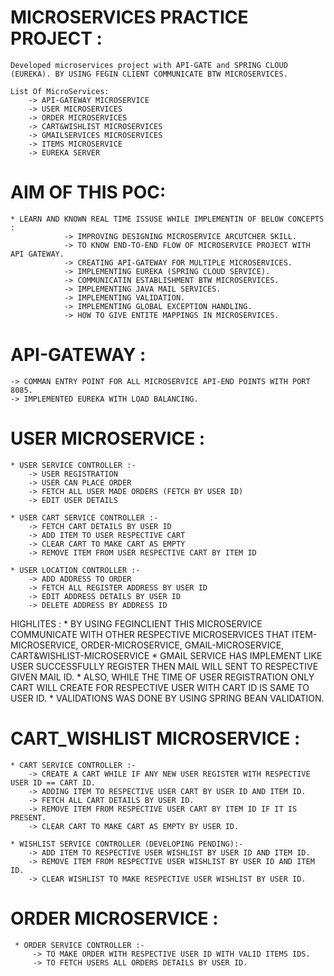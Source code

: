 # MICROSERVICES PRACTICE PROJECT :
    Developed microservices project with API-GATE and SPRING CLOUD (EUREKA). BY USING FEGIN CLIENT COMMUNICATE BTW MICROSERVICES.

    List Of MicroServices:
        -> API-GATEWAY MICROSERVICE
        -> USER MICROSERVICES
        -> ORDER MICROSERVICES
        -> CART&WISHLIST MICROSERVICES
        -> GMAILSERVICES MICROSERVICES
        -> ITEMS MICROSERVICE
        -> EUREKA SERVER 


# AIM OF THIS POC:
    * LEARN AND KNOWN REAL TIME ISSUSE WHILE IMPLEMENTIN OF BELOW CONCEPTS :
                -> IMPROVING DESIGNING MICROSERVICE ARCUTCHER SKILL.
                -> TO KNOW END-TO-END FLOW OF MICROSERVICE PROJECT WITH API GATEWAY.
                -> CREATING API-GATEWAY FOR MULTIPLE MICROSERVICES.
                -> IMPLEMENTING EUREKA (SPRING CLOUD SERVICE).
                -> COMMUNICATIN ESTABLISHMENT BTW MICROSERVICES.
                -> IMPLEMENTING JAVA MAIL SERVICES.
                -> IMPLEMENTING VALIDATION.
                -> IMPLEMENTING GLOBAL EXCEPTION HANDLING.
                -> HOW TO GIVE ENTITE MAPPINGS IN MICROSERVICES.



# API-GATEWAY :
    -> COMMAN ENTRY POINT FOR ALL MICROSERVICE API-END POINTS WITH PORT 8085.
    -> IMPLEMENTED EUREKA WITH LOAD BALANCING.


# USER MICROSERVICE :
    * USER SERVICE CONTROLLER :-
        -> USER REGISTRATION
        -> USER CAN PLACE ORDER 
        -> FETCH ALL USER MADE ORDERS (FETCH BY USER ID)
        -> EDIT USER DETAILS

    * USER CART SERVICE CONTROLLER :-
        -> FETCH CART DETAILS BY USER ID
        -> ADD ITEM TO USER RESPECTIVE CART
        -> CLEAR CART TO MAKE CART AS EMPTY
        -> REMOVE ITEM FROM USER RESPECTIVE CART BY ITEM ID

    * USER LOCATION CONTROLLER :-
        -> ADD ADDRESS TO ORDER
        -> FETCH ALL REGISTER ADDRESS BY USER ID
        -> EDIT ADDRESS DETAILS BY USER ID
        -> DELETE ADDRESS BY ADDRESS ID

HIGHLITES : 
            * BY USING FEGINCLIENT THIS MICROSERVICE COMMUNICATE WITH OTHER RESPECTIVE MICROSERVICES THAT ITEM-MICROSERVICE, ORDER-MICROSERVICE, GMAIL-MICROSERVICE,         
                CART&WISHLIST-MICROSERVICE
            * GMAIL SERVICE HAS IMPLEMENT LIKE USER SUCCESSFULLY REGISTER THEN MAIL WILL SENT TO RESPECTIVE GIVEN MAIL ID.
            * ALSO, WHILE THE TIME OF USER REGISTRATION ONLY CART WILL CREATE FOR RESPECTIVE USER WITH CART ID IS SAME TO USER ID.
            * VALIDATIONS WAS DONE BY USING SPRING BEAN VALIDATION.



# CART_WISHLIST MICROSERVICE :

    * CART SERVICE CONTROLLER :-
        -> CREATE A CART WHILE IF ANY NEW USER REGISTER WITH RESPECTIVE USER ID == CART ID.
        -> ADDING ITEM TO RESPECTIVE USER CART BY USER ID AND ITEM ID.
        -> FETCH ALL CART DETAILS BY USER ID.
        -> REMOVE ITEM FROM RESPECTIVE USER CART BY ITEM ID IF IT IS PRESENT.
        -> CLEAR CART TO MAKE CART AS EMPTY BY USER ID.
        
    * WISHLIST SERVICE CONTROLLER (DEVELOPING PENDING):-
        -> ADD ITEM TO RESPECTIVE USER WISHLIST BY USER ID AND ITEM ID.
        -> REMOVE ITEM FROM RESPECTIVE USER WISHLIST BY USER ID AND ITEM ID.
        -> CLEAR WISHLIST TO MAKE RESPECTIVE USER WISHLIST BY USER ID.



# ORDER MICROSERVICE : 

     * ORDER SERVICE CONTROLLER :-
         -> TO MAKE ORDER WITH RESPECTIVE USER ID WITH VALID ITEMS IDS.
         -> TO FETCH USERS ALL ORDERS DETAILS BY USER ID.
        
